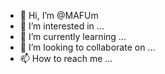 - 👋 Hi, I’m @MAFUm
- 👀 I’m interested in ...
- 🌱 I’m currently learning ...
- 💞️ I’m looking to collaborate on ...
- 📫 How to reach me ...

<!---
MAFUm/MAFUm is a ✨ special ✨ repository because its `README.md` (this file) appears on your GitHub profile.
You can click the Preview link to take a look at your changes.
--->
